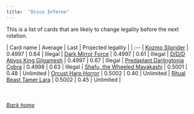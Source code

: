 ```yaml
---
title:  "Disco Inferno"
---
```


This is a list of cards that are likely to change legality before the next rotation.

| Card name | Average | Last | Projected legality |
| :-- |
[Kozmo Sliprider](https://db.ygoprodeck.com/card/?search=Kozmo%20Sliprider) | 0.4997 | 0.64 | Illegal |
[Dark Mirror Force](https://db.ygoprodeck.com/card/?search=Dark%20Mirror%20Force) | 0.4997 | 0.61 | Illegal |
[D/D/D Abyss King Gilgamesh](https://db.ygoprodeck.com/card/?search=D/D/D%20Abyss%20King%20Gilgamesh) | 0.4997 | 0.67 | Illegal |
[Predaplant Darlingtonia Cobra](https://db.ygoprodeck.com/card/?search=Predaplant%20Darlingtonia%20Cobra) | 0.4998 | 0.63 | Illegal |
[Shafu, the Wheeled Mayakashi](https://db.ygoprodeck.com/card/?search=Shafu,%20the%20Wheeled%20Mayakashi) | 0.5001 | 0.48 | Unlimited |
[Orcust Harp Horror](https://db.ygoprodeck.com/card/?search=Orcust%20Harp%20Horror) | 0.5002 | 0.40 | Unlimited |
[Ritual Beast Tamer Lara](https://db.ygoprodeck.com/card/?search=Ritual%20Beast%20Tamer%20Lara) | 0.5002 | 0.45 | Unlimited |

<br>

###### [Back home](index)